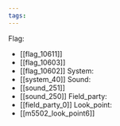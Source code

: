 ```yaml
---
tags:
---
```

Flag:
- [[flag_10611]]
- [[flag_10603]]
- [[flag_10602]]
System:
- [[system_40]]
Sound:
- [[sound_251]]
- [[sound_250]]
Field_party:
- [[field_party_0]]
Look_point:
- [[m5502_look_point6]]
